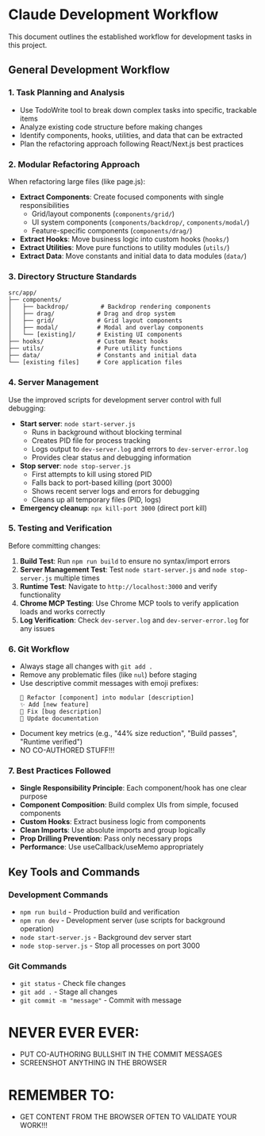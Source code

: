 # Claude Development Workflow

This document outlines the established workflow for development tasks in this project.

## General Development Workflow

### 1. Task Planning and Analysis
- Use TodoWrite tool to break down complex tasks into specific, trackable items
- Analyze existing code structure before making changes
- Identify components, hooks, utilities, and data that can be extracted
- Plan the refactoring approach following React/Next.js best practices

### 2. Modular Refactoring Approach
When refactoring large files (like page.js):
- **Extract Components**: Create focused components with single responsibilities
  - Grid/layout components (`components/grid/`)
  - UI system components (`components/backdrop/`, `components/modal/`)
  - Feature-specific components (`components/drag/`)
- **Extract Hooks**: Move business logic into custom hooks (`hooks/`)
- **Extract Utilities**: Move pure functions to utility modules (`utils/`)
- **Extract Data**: Move constants and initial data to data modules (`data/`)

### 3. Directory Structure Standards
```
src/app/
├── components/
│   ├── backdrop/         # Backdrop rendering components
│   ├── drag/            # Drag and drop system
│   ├── grid/            # Grid layout components
│   ├── modal/           # Modal and overlay components
│   └── [existing]/      # Existing UI components
├── hooks/               # Custom React hooks
├── utils/               # Pure utility functions
├── data/                # Constants and initial data
└── [existing files]     # Core application files
```

### 4. Server Management
Use the improved scripts for development server control with full debugging:
- **Start server**: `node start-server.js`
  - Runs in background without blocking terminal
  - Creates PID file for process tracking
  - Logs output to `dev-server.log` and errors to `dev-server-error.log`
  - Provides clear status and debugging information
- **Stop server**: `node stop-server.js`
  - First attempts to kill using stored PID
  - Falls back to port-based killing (port 3000)
  - Shows recent server logs and errors for debugging
  - Cleans up all temporary files (PID, logs)
- **Emergency cleanup**: `npx kill-port 3000` (direct port kill)

### 5. Testing and Verification
Before committing changes:
1. **Build Test**: Run `npm run build` to ensure no syntax/import errors
2. **Server Management Test**: Test `node start-server.js` and `node stop-server.js` multiple times
3. **Runtime Test**: Navigate to `http://localhost:3000` and verify functionality
4. **Chrome MCP Testing**: Use Chrome MCP tools to verify application loads and works correctly
5. **Log Verification**: Check `dev-server.log` and `dev-server-error.log` for any issues

### 6. Git Workflow
- Always stage all changes with `git add .`
- Remove any problematic files (like `nul`) before staging
- Use descriptive commit messages with emoji prefixes:
  ```
  🔧 Refactor [component] into modular [description]
  ✨ Add [new feature]
  🐛 Fix [bug description]
  📝 Update documentation
  ```
- Document key metrics (e.g., "44% size reduction", "Build passes", "Runtime verified")
- NO CO-AUTHORED STUFF!!!

### 7. Best Practices Followed
- **Single Responsibility Principle**: Each component/hook has one clear purpose
- **Component Composition**: Build complex UIs from simple, focused components
- **Custom Hooks**: Extract business logic from components
- **Clean Imports**: Use absolute imports and group logically
- **Prop Drilling Prevention**: Pass only necessary props
- **Performance**: Use useCallback/useMemo appropriately

## Key Tools and Commands

### Development Commands
- `npm run build` - Production build and verification
- `npm run dev` - Development server (use scripts for background operation)
- `node start-server.js` - Background dev server start
- `node stop-server.js` - Stop all processes on port 3000

### Git Commands
- `git status` - Check file changes
- `git add .` - Stage all changes
- `git commit -m "message"` - Commit with message

# NEVER EVER EVER:

- PUT CO-AUTHORING BULLSHIT IN THE COMMIT MESSAGES
- SCREENSHOT ANYTHING IN THE BROWSER

# REMEMBER TO:

- GET CONTENT FROM THE BROWSER OFTEN TO VALIDATE YOUR WORK!!!
